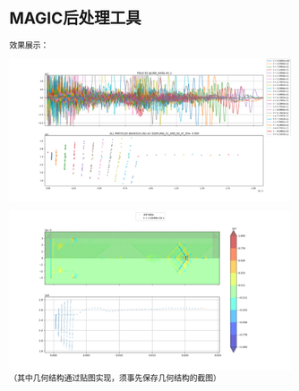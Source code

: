 # MAGIC后处理工具

效果展示：

![Figure_1.png](.md_attachments\Figure_1.png)

![Figure_3.png](.md_attachments\Figure_3.png)
（其中几何结构通过贴图实现，须事先保存几何结构的截图）
